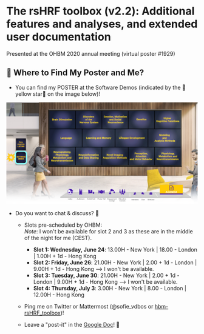 # The rsHRF toolbox (v2.2): Additional features and analyses, and extended user documentation
Presented at the OHBM 2020 annual meeting (virtual poster #1929)

## :triangular_flag_on_post: Where to Find My Poster and Me?

* You can find my POSTER at the Software Demos (indicated by the :star2:yellow star:star2: on the image below)! 

<img src="./OHBM2020_SoftwareDemos.png" width="700"/>

* Do you want to chat & discuss? :speech_balloon:  
  - Slots pre-scheduled by OHBM: 
    <br> *Note*: I won't be available for slot 2 and 3 as these are in the middle of the night for me (CEST).
    - **Slot 1: Wednesday, June 24**: 13.00H - New York | 18.00 - London | 1.00H + 1d - Hong Kong
    - **Slot 2: Friday, June 26**: 21.00H - New York | 2.00 + 1d - London | 9.00H + 1d - Hong Kong --> I won't be available. 
    - **Slot 3: Tuesday, June 30**: 21.00H - New York | 2.00 + 1d - London | 9.00H + 1d - Hong Kong --> I won't be available. 
    - **Slot 4: Thursday, July 3**: 3.00H - New York | 8.00 - London | 12.00H - Hong Kong

  - Ping me on Twitter or Mattermost (@sofie_vdbos or <a href="https://mattermost.brainhack.org/brainhack/channels/hbm-rshrf_toolbox">hbm-rsHRF_toolbox</a>)! 
  
  - Leave a "post-it" in the <a href="">Google Doc</a>! :incoming_envelope:
    

